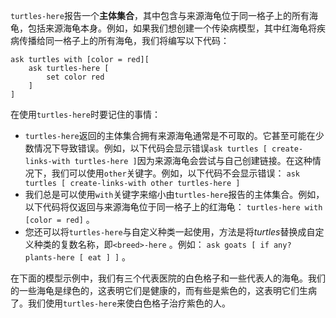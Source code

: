 ﻿`turtles-here`报告一个**主体集合**，其中包含与来源海龟位于同一格子上的所有海龟，包括来源海龟本身。例如，如果我们想创建一个传染病模型，其中红海龟将疾病传播给同一格子上的所有海龟，我们将编写以下代码：



```
ask turtles with [color = red][
	ask turtles-here [
		set color red
	]
]
```


在使用`turtles-here`时要记住的事情：

- `turtles-here`返回的主体集合拥有来源海龟通常是不可取的。它甚至可能在少数情况下导致错误。例如，以下代码会显示错误`ask turtles [ create-links-with turtles-here ]`因为来源海龟会尝试与自己创建链接。在这种情况下，我们可以使用`other`关键字。例如，以下代码不会显示错误： `ask turtles [ create-links-with other turtles-here ]`
- 我们总是可以使用`with`关键字来缩小由`turtles-here`报告的主体集合。例如，以下代码将仅返回与来源海龟位于同一格子上的红海龟： `turtles-here with [color = red]` 。
- 您还可以将`turtles-here`与自定义种类一起使用，方法是将*turtles*替换成自定义种类的复数名称，即`<breed>-here` 。例如： `ask goats [ if any? plants-here [ eat ] ]` 。


在下面的模型示例中，我们有三个代表医院的白色格子和一些代表人的海龟。我们的一些海龟是绿色的，这表明它们是健康的，而有些是紫色的，这表明它们生病了。我们使用`turtles-here`来使白色格子治疗紫色的人。
